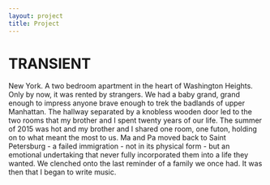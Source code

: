 ```yaml
---
layout: project
title: Project
---
```


# TRANSIENT

New York. A two bedroom apartment in the heart of Washington Heights. Only by now, it was rented by strangers. We had a baby grand, grand enough to impress anyone brave enough to trek the badlands of upper Manhattan. The hallway separated by a knobless wooden door led to the two rooms that my brother and I spent twenty years of our life. The summer of 2015 was hot and my brother and I shared one room, one futon, holding on to what meant the most to us. Ma and Pa moved back to Saint Petersburg - a failed immigration - not in its physical form - but an emotional undertaking that never fully incorporated them into a life they wanted. We clenched onto the last reminder of a family we once had. It was then that I began to write music.
